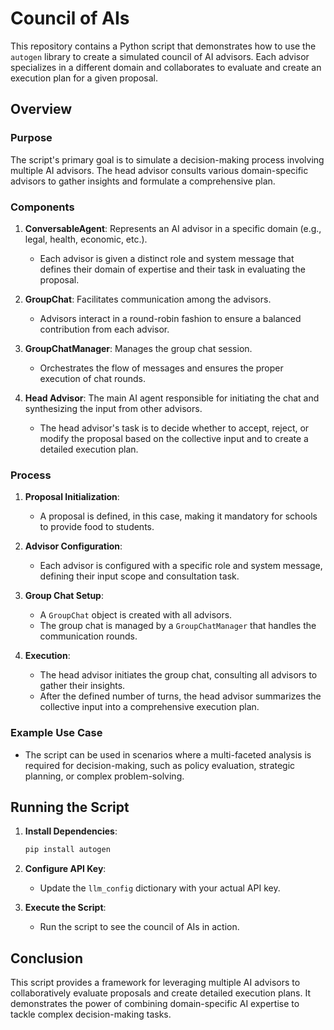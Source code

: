 # Council of AIs

This repository contains a Python script that demonstrates how to use the `autogen` library to create a simulated council of AI advisors. Each advisor specializes in a different domain and collaborates to evaluate and create an execution plan for a given proposal.

## Overview

### Purpose

The script's primary goal is to simulate a decision-making process involving multiple AI advisors. The head advisor consults various domain-specific advisors to gather insights and formulate a comprehensive plan.

### Components

1. **ConversableAgent**: Represents an AI advisor in a specific domain (e.g., legal, health, economic, etc.).
    - Each advisor is given a distinct role and system message that defines their domain of expertise and their task in evaluating the proposal.

2. **GroupChat**: Facilitates communication among the advisors.
    - Advisors interact in a round-robin fashion to ensure a balanced contribution from each advisor.

3. **GroupChatManager**: Manages the group chat session.
    - Orchestrates the flow of messages and ensures the proper execution of chat rounds.

4. **Head Advisor**: The main AI agent responsible for initiating the chat and synthesizing the input from other advisors.
    - The head advisor's task is to decide whether to accept, reject, or modify the proposal based on the collective input and to create a detailed execution plan.

### Process

1. **Proposal Initialization**: 
    - A proposal is defined, in this case, making it mandatory for schools to provide food to students.

2. **Advisor Configuration**:
    - Each advisor is configured with a specific role and system message, defining their input scope and consultation task.

3. **Group Chat Setup**:
    - A `GroupChat` object is created with all advisors.
    - The group chat is managed by a `GroupChatManager` that handles the communication rounds.

4. **Execution**:
    - The head advisor initiates the group chat, consulting all advisors to gather their insights.
    - After the defined number of turns, the head advisor summarizes the collective input into a comprehensive execution plan.

### Example Use Case

- The script can be used in scenarios where a multi-faceted analysis is required for decision-making, such as policy evaluation, strategic planning, or complex problem-solving.

## Running the Script

1. **Install Dependencies**:
    ```bash
    pip install autogen
    ```

2. **Configure API Key**:
    - Update the `llm_config` dictionary with your actual API key.

3. **Execute the Script**:
    - Run the script to see the council of AIs in action.

## Conclusion

This script provides a framework for leveraging multiple AI advisors to collaboratively evaluate proposals and create detailed execution plans. It demonstrates the power of combining domain-specific AI expertise to tackle complex decision-making tasks.
